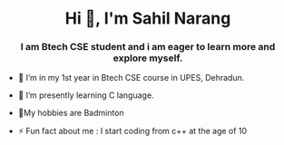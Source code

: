 <h1 align="center">Hi 👋, I'm Sahil Narang</h1>
<h3 align="center">I am Btech CSE student and i am eager to learn more and explore myself.</h3>

- 🔭 I’m in my 1st year in Btech CSE course in UPES, Dehradun.
- 🌱 I’m presently learning  C language.
- 💬My hobbies are Badminton

- ⚡ Fun fact about me :   I start coding from c++ at the age of 10

